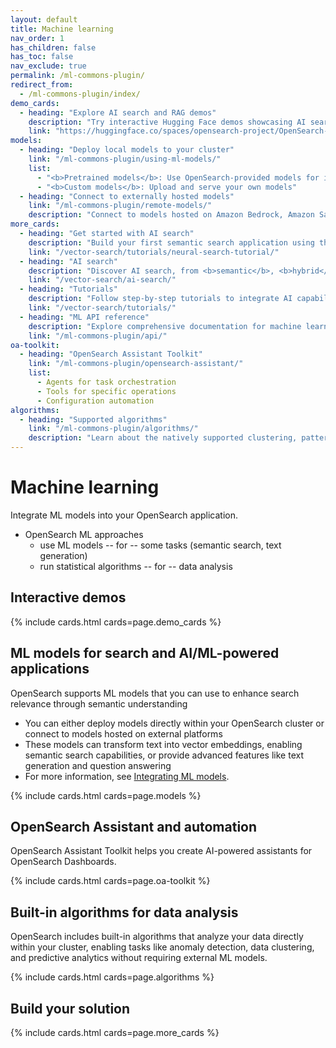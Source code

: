 ```yaml
---
layout: default
title: Machine learning
nav_order: 1
has_children: false
has_toc: false
nav_exclude: true
permalink: /ml-commons-plugin/
redirect_from: 
  - /ml-commons-plugin/index/
demo_cards:
  - heading: "Explore AI search and RAG demos"
    description: "Try interactive Hugging Face demos showcasing AI search, multimodal RAG, and agentic RAG"
    link: "https://huggingface.co/spaces/opensearch-project/OpenSearch-AI"
models:
  - heading: "Deploy local models to your cluster"
    link: "/ml-commons-plugin/using-ml-models/"
    list:
      - "<b>Pretrained models</b>: Use OpenSearch-provided models for immediate implementation"
      - "<b>Custom models</b>: Upload and serve your own models"
  - heading: "Connect to externally hosted models"
    link: "/ml-commons-plugin/remote-models/"
    description: "Connect to models hosted on Amazon Bedrock, Amazon SageMaker, OpenAI, Cohere, DeepSeek, and other platforms"
more_cards:
  - heading: "Get started with AI search"
    description: "Build your first semantic search application using this hands-on tutorial"
    link: "/vector-search/tutorials/neural-search-tutorial/"
  - heading: "AI search"
    description: "Discover AI search, from <b>semantic</b>, <b>hybrid</b>, and <b>multimodal</b> search to <b>RAG</b>"
    link: "/vector-search/ai-search/"
  - heading: "Tutorials"
    description: "Follow step-by-step tutorials to integrate AI capabilities into your applications"
    link: "/vector-search/tutorials/"
  - heading: "ML API reference"
    description: "Explore comprehensive documentation for machine learning API operations"
    link: "/ml-commons-plugin/api/"
oa-toolkit:
  - heading: "OpenSearch Assistant Toolkit"
    link: "/ml-commons-plugin/opensearch-assistant/"
    list:
      - Agents for task orchestration
      - Tools for specific operations
      - Configuration automation
algorithms:
  - heading: "Supported algorithms"
    link: "/ml-commons-plugin/algorithms/"
    description: "Learn about the natively supported clustering, pattern detection, and statistical analysis algorithms"
---
```


# Machine learning

Integrate ML models into your OpenSearch application.
* OpenSearch ML approaches
  * use ML models -- for -- some tasks (semantic search, text generation)
  * run statistical algorithms -- for -- data analysis

## Interactive demos

{% include cards.html cards=page.demo_cards %}

## ML models for search and AI/ML-powered applications

OpenSearch supports ML models that you can use to enhance search relevance through semantic understanding
* You can either deploy models directly within your OpenSearch cluster or connect to models hosted on external platforms
* These models can transform text into vector embeddings, enabling semantic search capabilities, or provide advanced features like text generation and question answering
* For more information, see [Integrating ML models]({{site.url}}{{site.baseurl}}/ml-commons-plugin/integrating-ml-models/).

{% include cards.html cards=page.models %}

## OpenSearch Assistant and automation

OpenSearch Assistant Toolkit helps you create AI-powered assistants for OpenSearch Dashboards.

{% include cards.html cards=page.oa-toolkit %}

## Built-in algorithms for data analysis

OpenSearch includes built-in algorithms that analyze your data directly within your cluster, enabling tasks like anomaly detection, data clustering, and predictive analytics without requiring external ML models.

{% include cards.html cards=page.algorithms %}

## Build your solution 

{% include cards.html cards=page.more_cards %}